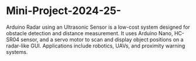 # Mini-Project-2024-25-
Arduino Radar using an Ultrasonic Sensor is a low-cost system designed for obstacle detection and distance measurement. It uses Arduino Nano, HC-SR04 sensor, and a servo motor to scan and display object positions on a radar-like GUI. Applications include robotics, UAVs, and proximity warning systems.
